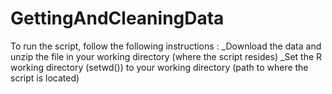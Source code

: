 # GettingAndCleaningData

To run the script, follow the following instructions :
_Download the data and unzip the file in your working directory (where the script resides)
_Set the R working directory (setwd()) to your working directory (path to where the script is located)
